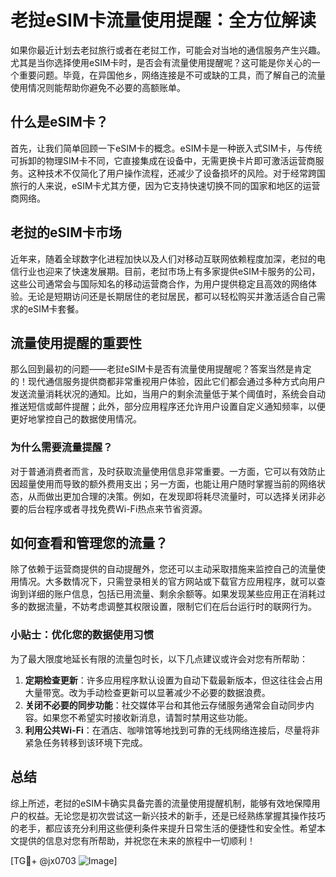 # 老挝eSIM卡流量使用提醒：全方位解读

如果你最近计划去老挝旅行或者在老挝工作，可能会对当地的通信服务产生兴趣。尤其是当你选择使用eSIM卡时，是否会有流量使用提醒呢？这可能是你关心的一个重要问题。毕竟，在异国他乡，网络连接是不可或缺的工具，而了解自己的流量使用情况则能帮助你避免不必要的高额账单。

## 什么是eSIM卡？

首先，让我们简单回顾一下eSIM卡的概念。eSIM卡是一种嵌入式SIM卡，与传统可拆卸的物理SIM卡不同，它直接集成在设备中，无需更换卡片即可激活运营商服务。这种技术不仅简化了用户操作流程，还减少了设备损坏的风险。对于经常跨国旅行的人来说，eSIM卡尤其方便，因为它支持快速切换不同的国家和地区的运营商网络。

## 老挝的eSIM卡市场

近年来，随着全球数字化进程加快以及人们对移动互联网依赖程度加深，老挝的电信行业也迎来了快速发展期。目前，老挝市场上有多家提供eSIM卡服务的公司，这些公司通常会与国际知名的移动运营商合作，为用户提供稳定且高效的网络体验。无论是短期访问还是长期居住的老挝居民，都可以轻松购买并激活适合自己需求的eSIM卡套餐。

## 流量使用提醒的重要性

那么回到最初的问题——老挝eSIM卡是否有流量使用提醒呢？答案当然是肯定的！现代通信服务提供商都非常重视用户体验，因此它们都会通过多种方式向用户发送流量消耗状况的通知。比如，当用户的剩余流量低于某个阈值时，系统会自动推送短信或邮件提醒；此外，部分应用程序还允许用户设置自定义通知频率，以便更好地掌控自己的数据使用情况。

### 为什么需要流量提醒？

对于普通消费者而言，及时获取流量使用信息非常重要。一方面，它可以有效防止因超量使用而导致的额外费用支出；另一方面，也能让用户随时掌握当前的网络状态，从而做出更加合理的决策。例如，在发现即将耗尽流量时，可以选择关闭非必要的后台程序或者寻找免费Wi-Fi热点来节省资源。

## 如何查看和管理您的流量？

除了依赖于运营商提供的自动提醒外，您还可以主动采取措施来监控自己的流量使用情况。大多数情况下，只需登录相关的官方网站或下载官方应用程序，就可以查询到详细的账户信息，包括已用流量、剩余余额等。如果发现某些应用正在消耗过多的数据流量，不妨考虑调整其权限设置，限制它们在后台运行时的联网行为。

### 小贴士：优化您的数据使用习惯

为了最大限度地延长有限的流量包时长，以下几点建议或许会对您有所帮助：

1. **定期检查更新**：许多应用程序默认设置为自动下载最新版本，但这往往会占用大量带宽。改为手动检查更新可以显著减少不必要的数据浪费。
2. **关闭不必要的同步功能**：社交媒体平台和其他云存储服务通常会自动同步内容。如果您不希望实时接收新消息，请暂时禁用这些功能。
3. **利用公共Wi-Fi**：在酒店、咖啡馆等地找到可靠的无线网络连接后，尽量将非紧急任务转移到该环境下完成。

## 总结

综上所述，老挝的eSIM卡确实具备完善的流量使用提醒机制，能够有效地保障用户的权益。无论您是初次尝试这一新兴技术的新手，还是已经熟练掌握其操作技巧的老手，都应该充分利用这些便利条件来提升日常生活的便捷性和安全性。希望本文提供的信息对您有所帮助，并祝您在未来的旅程中一切顺利！

[TG💪+ @jx0703 ![Image](https://github.com/user-attachments/assets/dbca1d08-cadb-493c-b0ec-ad6f7a83f270)]